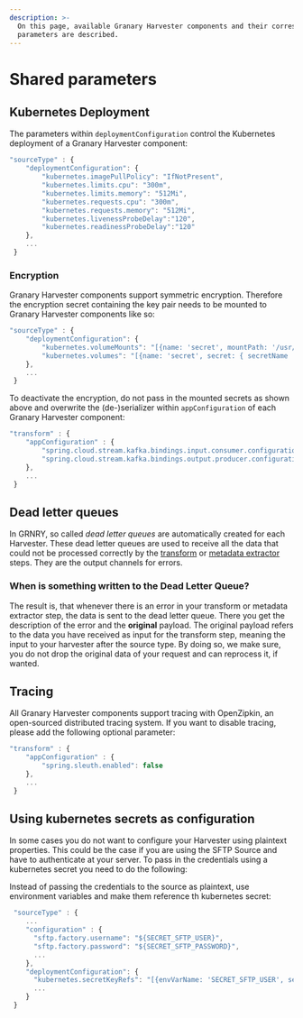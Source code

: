 ```yaml
---
description: >-
  On this page, available Granary Harvester components and their corresponding
  parameters are described.
---
```


# Shared parameters

## Kubernetes Deployment

The parameters within `deploymentConfiguration` control the Kubernetes deployment of a Granary Harvester component:

```javascript
"sourceType" : {
    "deploymentConfiguration": {
        "kubernetes.imagePullPolicy": "IfNotPresent",
        "kubernetes.limits.cpu": "300m",
        "kubernetes.limits.memory": "512Mi",
        "kubernetes.requests.cpu": "300m",
        "kubernetes.requests.memory": "512Mi",
        "kubernetes.livenessProbeDelay":"120",
        "kubernetes.readinessProbeDelay":"120"
    },
    ...
 }
```

### Encryption

Granary Harvester components support symmetric encryption. Therefore the encryption secret containing the key pair needs to be mounted to Granary Harvester components like so:

```javascript
"sourceType" : {
    "deploymentConfiguration": {
        "kubernetes.volumeMounts": "[{name: 'secret', mountPath: '/usr/src/app/rsa_privatekey.key' , subPath: 'rsa_privatekey.key' , readOnly : 'true' },{name: 'secret', mountPath: '/usr/src/app/rsa_publickey.key' , subPath: 'rsa_publickey.key' , readOnly : 'true' }]",
        "kubernetes.volumes": "[{name: 'secret', secret: { secretName : 'grnry-base-encryption-token' , defaultMode : '256' }}]"
    },
    ...
 }
```

To deactivate the encryption, do not pass in the mounted secrets as shown above and overwrite the \(de-\)serializer within `appConfiguration` of each Granary Harvester component:

```javascript
"transform" : {
    "appConfiguration" : {
        "spring.cloud.stream.kafka.bindings.input.consumer.configuration.value.deserializer":"org.apache.kafka.common.serialization.ByteArrayDeserializer",
        "spring.cloud.stream.kafka.bindings.output.producer.configuration.value.serializer":"org.apache.kafka.common.serialization.ByteArraySerializer"
    },
    ...
 }
```

## Dead letter queues

In GRNRY, so called _dead letter queues_ are automatically created for each Harvester. These dead letter queues are used to receive all the data that could not be processed correctly by the [transform](scriptable-transform.md) or [metadata extractor](metadata-extractor.md) steps. They are the output channels for errors.

### When is something written to the Dead Letter Queue?

The result is, that whenever there is an error in your transform or metadata extractor step, the data is sent to the dead letter queue. There you get the description of the error and the **original** payload. The original payload refers to the data you have received as input for the transform step, meaning the input to your harvester after the source type. By doing so, we make sure, you do not drop the original data of your request and can reprocess it, if wanted.

## Tracing

All Granary Harvester components support tracing with OpenZipkin, an open-sourced distributed tracing system. If you want to disable tracing, please add the following optional parameter:

```javascript
"transform" : {
    "appConfiguration" : {
        "spring.sleuth.enabled": false
    },
    ...
 }
```

## Using kubernetes secrets as configuration

In some cases you do not want to configure your Harvester using plaintext properties. This could be the case if you are using the SFTP Source and have to authenticate at your server. To pass in the credentials using a kubernetes secret you need to do the following:

Instead of passing the credentials to the source as plaintext, use environment variables and make them reference th kubernetes secret:

```javascript
 "sourceType" : {
    ...
    "configuration" : {
      "sftp.factory.username": "${SECRET_SFTP_USER}",
      "sftp.factory.password": "${SECRET_SFTP_PASSWORD}",
      ...
    },
    "deploymentConfiguration": {
      "kubernetes.secretKeyRefs": "[{envVarName: 'SECRET_SFTP_USER', secretName: 'sftp-secret', dataKey: 'user'},{envVarName: 'SECRET_SFTP_PASSWORD', secretName: 'sftp-secret', dataKey: 'password'}]",
      ...
    }
 }
```




